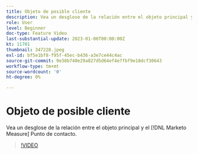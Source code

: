 ```yaml
---
title: Objeto de posible cliente
description: Vea un desglose de la relación entre el objeto principal y el [!DNL Marketo Measure] Punto de contacto.
role: User
level: Beginner
doc-type: Feature Video
last-substantial-update: 2023-01-06T00:00:00Z
kt: 11701
thumbnail: 347228.jpeg
exl-id: bf5e1bf8-f95f-45ec-b436-a3e7ce44c4ac
source-git-commit: 9e38b740e29a827d5d64ef4e7fbf9e18dcf30643
workflow-type: tm+mt
source-wordcount: '0'
ht-degree: 0%

---
```


# Objeto de posible cliente

Vea un desglose de la relación entre el objeto principal y el [!DNL Marketo Measure] Punto de contacto.

>[!VIDEO](https://video.tv.adobe.com/v/347228/?quality=12&learn=on)
